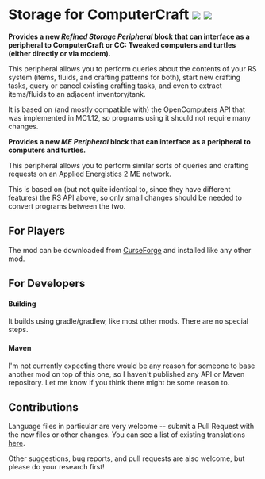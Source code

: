 # Storage for ComputerCraft [![](http://cf.way2muchnoise.eu/432182.svg)](https://www.curseforge.com/minecraft/mc-mods/refined-storage-for-computercraft) [![](http://cf.way2muchnoise.eu/versions/432182.svg)](https://www.curseforge.com/minecraft/mc-mods/refined-storage-for-computercraft)

**Provides a new _Refined Storage Peripheral_ block that can interface as a peripheral to ComputerCraft or CC: Tweaked computers and turtles (either directly or via modem).**

This peripheral allows you to perform queries about the contents of your RS system (items, fluids, and crafting patterns for both), start new crafting tasks, query or cancel existing crafting tasks, and even to extract items/fluids to an adjacent inventory/tank.

It is based on (and mostly compatible with) the OpenComputers API that was implemented in MC1.12, so programs using it should not require many changes.

**Provides a new _ME Peripheral_ block that can interface as a peripheral to computers and turtles.**

This peripheral allows you to perform similar sorts of queries and crafting requests on an Applied Energistics 2 ME network.

This is based on (but not quite identical to, since they have different features) the RS API above, so only small changes should be needed to convert programs between the two.

## For Players

The mod can be downloaded from [CurseForge](https://www.curseforge.com/minecraft/mc-mods/refined-storage-for-computercraft) and installed like any other mod.

## For Developers

#### Building

It builds using gradle/gradlew, like most other mods.  There are no special steps.

#### Maven

I'm not currently expecting there would be any reason for someone to base another mod on top of this one, so I haven't published any API or Maven repository.  Let me know if you think there might be some reason to. 

## Contributions

Language files in particular are very welcome -- submit a Pull Request with the new files or other changes.  You can see a list of existing translations [here](src/main/resources/assets/storage4computercraft/lang).

Other suggestions, bug reports, and pull requests are also welcome, but please do your research first!
